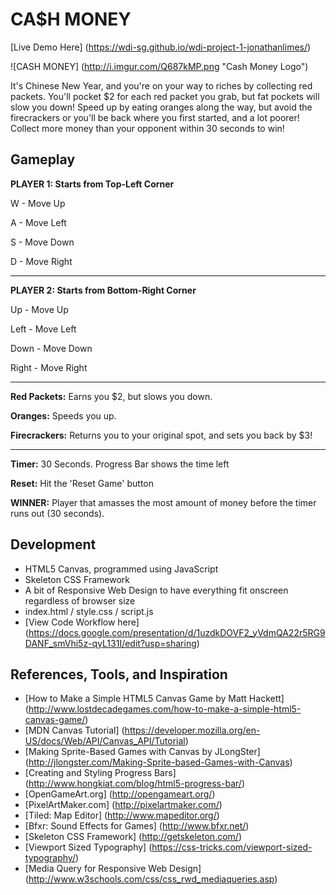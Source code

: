 # CA$H MONEY

[Live Demo Here] (https://wdi-sg.github.io/wdi-project-1-jonathanlimes/)


![CASH MONEY] (http://i.imgur.com/Q687kMP.png "Cash Money Logo")

It's Chinese New Year, and you're on your way to riches by collecting red packets. You'll pocket $2 for each red packet you grab, but fat pockets will slow you down! Speed up by eating oranges along the way, but avoid the firecrackers or you'll be back where you first started, and a lot poorer! Collect more money than your opponent within 30 seconds to win!

## Gameplay

**PLAYER 1: Starts from Top-Left Corner**

W - Move Up

A - Move Left

S - Move Down

D - Move Right

---

**PLAYER 2: Starts from Bottom-Right Corner**

Up - Move Up

Left - Move Left

Down - Move Down

Right - Move Right

---

**Red Packets:** Earns you $2, but slows you down.

**Oranges:** Speeds you up.

**Firecrackers:** Returns you to your original spot, and sets you back by $3!

---

**Timer:** 30 Seconds. Progress Bar shows the time left

**Reset:** Hit the 'Reset Game' button

**WINNER:** Player that amasses the most amount of money before the timer runs out (30 seconds).

## Development
* HTML5 Canvas, programmed using JavaScript
* Skeleton CSS Framework
* A bit of Responsive Web Design to have everything fit onscreen regardless of browser size
* index.html / style.css / script.js
* [View Code Workflow here] (https://docs.google.com/presentation/d/1uzdkDOVF2_yVdmQA22r5RG9DANF_smVhi5z-qyL131I/edit?usp=sharing)

## References, Tools, and Inspiration
* [How to Make a Simple HTML5 Canvas Game by Matt Hackett] (http://www.lostdecadegames.com/how-to-make-a-simple-html5-canvas-game/)
* [MDN Canvas Tutorial] (https://developer.mozilla.org/en-US/docs/Web/API/Canvas_API/Tutorial)
* [Making Sprite-Based Games with Canvas by JLongSter] (http://jlongster.com/Making-Sprite-based-Games-with-Canvas)
* [Creating and Styling Progress Bars] (http://www.hongkiat.com/blog/html5-progress-bar/)
* [OpenGameArt.org] (http://opengameart.org/)
* [PixelArtMaker.com] (http://pixelartmaker.com/)
* [Tiled: Map Editor] (http://www.mapeditor.org/)
* [Bfxr: Sound Effects for Games] (http://www.bfxr.net/)
* [Skeleton CSS Framework] (http://getskeleton.com/)
* [Viewport Sized Typography] (https://css-tricks.com/viewport-sized-typography/)
* [Media Query for Responsive Web Design] (http://www.w3schools.com/css/css_rwd_mediaqueries.asp)

